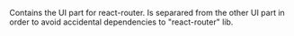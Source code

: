 Contains the UI part for react-router.
Is separared from the other UI part in order to avoid accidental dependencies to "react-router" lib.

